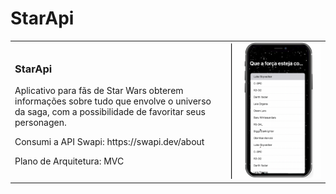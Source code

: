 # StarApi
<div>
<table border="0">
  <tr>
    <td>
    <h3> StarApi</h3>
<p>Aplicativo para fãs de Star Wars obterem informações sobre tudo que envolve o universo da saga, com a possibilidade de favoritar seus personagen. </p> 
<p> <p>
<p>Consumi a API Swapi: https://swapi.dev/about</p>
<p>Plano de Arquitetura: MVC</p>
<p> </p>
    </td>
    <td>
    <img src="Screen Shot 2023-01-02 at 9.26.56 PM.png">
    </td>
  </tr>
</table>

